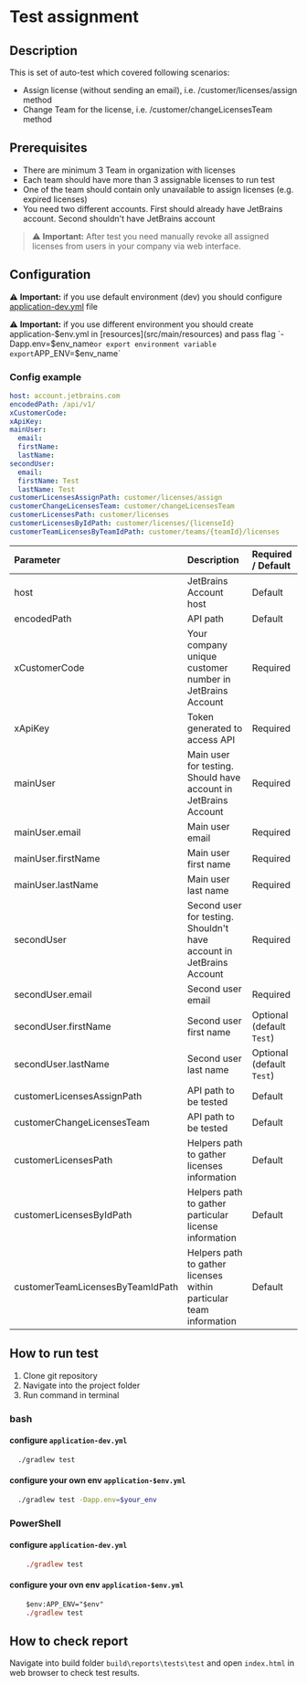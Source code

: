 # Test assignment

## Description

This is set of auto-test which covered following scenarios:

- Assign license (without sending an email), i.e. /customer/licenses/assign method
- Change Team for the license, i.e. /customer/changeLicensesTeam method

## Prerequisites

- There are minimum 3 Team in organization with licenses
- Each team should have more than 3 assignable licenses to run test
- One of the team should contain only unavailable to assign licenses (e.g. expired licenses)
- You need two different accounts. First should already have JetBrains account. Second shouldn't have JetBrains account

> ⚠️ **Important:** After test you need manually revoke all assigned licenses from users in your company via web
> interface.

## Configuration

⚠️ **Important:** if you use default environment (dev) you should
configure [application-dev.yml](src/main/resources/application-dev.yml) file

⚠️ **Important:** if you use different environment you should create application-$env.yml
in [resources](src/main/resources) and pass flag `-Dapp.env=$env_name` or export environment variable export
`APP_ENV=$env_name`

### Config example

```yaml
host: account.jetbrains.com
encodedPath: /api/v1/
xCustomerCode:
xApiKey:
mainUser:
  email:
  firstName:
  lastName:
secondUser:
  email:
  firstName: Test
  lastName: Test
customerLicensesAssignPath: customer/licenses/assign
customerChangeLicensesTeam: customer/changeLicensesTeam
customerLicensesPath: customer/licenses
customerLicensesByIdPath: customer/licenses/{licenseId}
customerTeamLicensesByTeamIdPath: customer/teams/{teamId}/licenses

```

| Parameter                        | Description                                                          | Required / Default        |
|:---------------------------------|:---------------------------------------------------------------------|:--------------------------|
| host                             | JetBrains Account host                                               | Default                   |                  
| encodedPath                      | API path                                                             | Default                   |
| xCustomerCode                    | Your company unique customer number in JetBrains Account             | Required                  |
| xApiKey                          | Token generated to access API                                        | Required                  |
| mainUser                         | Main user for testing. Should have account in JetBrains Account      | Required                  |
| mainUser.email                   | Main user email                                                      | Required                  |
| mainUser.firstName               | Main user first name                                                 | Required                  |
| mainUser.lastName                | Main user last name                                                  | Required                  |
| secondUser                       | Second user for testing. Shouldn't have account in JetBrains Account | Required                  |
| secondUser.email                 | Second user email                                                    | Required                  |
| secondUser.firstName             | Second user first name                                               | Optional (default `Test`) |
| secondUser.lastName              | Second user last name                                                | Optional (default `Test`) |
| customerLicensesAssignPath       | API path to be tested                                                | Default                   |
| customerChangeLicensesTeam       | API path to be tested                                                | Default                   |
| customerLicensesPath             | Helpers path to gather licenses information                          | Default                   |
| customerLicensesByIdPath         | Helpers path to gather particular license information                | Default                   |
| customerTeamLicensesByTeamIdPath | Helpers path to gather licenses within particular team information   | Default                   |

## How to run test

1. Clone git repository
2. Navigate into the project folder
3. Run command in terminal

### bash

#### configure `application-dev.yml`

```bash
  ./gradlew test
```

#### configure your own env `application-$env.yml`

```bash
  ./gradlew test -Dapp.env=$your_env
```

### PowerShell

#### configure `application-dev.yml`

```ps
    ./gradlew test
```

#### configure your ovn env `application-$env.yml`

```ps
    $env:APP_ENV="$env"
    ./gradlew test
```

## How to check report

Navigate into build folder `build\reports\tests\test` and open `index.html` in web browser to check test results.
